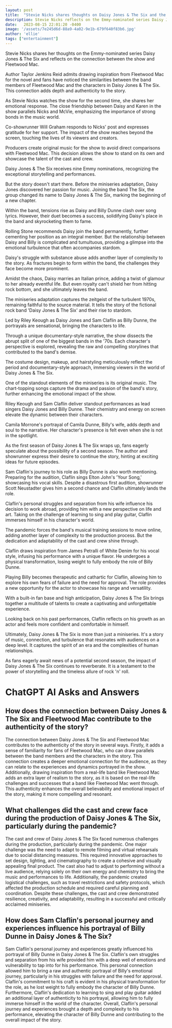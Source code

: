 ```yaml
---
layout: post
title:  "Stevie Nicks shares thoughts on Daisy Jones & The Six and the connection to Fleetwood Mac"
description: Stevie Nicks reflects on the Emmy-nominated series Daisy Jones & The Six and its parallel with Fleetwood Mac.
date:   2023-08-15 22:01:20 -0400
image: '/assets/7e245d6d-88a9-4a02-9e1b-679f640f83b6.jpg'
author: 'ellie'
tags: ["entertainment"]
---
```


Stevie Nicks shares her thoughts on the Emmy-nominated series Daisy Jones & The Six and reflects on the connection between the show and Fleetwood Mac.

Author Taylor Jenkins Reid admits drawing inspiration from Fleetwood Mac for the novel and fans have noticed the similarities between the band members of Fleetwood Mac and the characters in Daisy Jones & The Six. This connection adds depth and authenticity to the story.

As Stevie Nicks watches the show for the second time, she shares her emotional response. The close friendship between Daisy and Karen in the show parallels Nicks and McVie, emphasizing the importance of strong bonds in the music world.

Co-showrunner Will Graham responds to Nicks' post and expresses gratitude for her support. The impact of the show reaches beyond the screen, touching the lives of its viewers and creators.

Producers create original music for the show to avoid direct comparisons with Fleetwood Mac. This decision allows the show to stand on its own and showcase the talent of the cast and crew.

Daisy Jones & The Six receives nine Emmy nominations, recognizing the exceptional storytelling and performances.

But the story doesn't start there. Before the miniseries adaptation, Daisy Jones discovered her passion for music. Joining the band The Six, the group changed its name to Daisy Jones & The Six, marking the beginning of a new chapter.

Within the band, tensions rise as Daisy and Billy Dunne clash over song lyrics. However, their duet becomes a success, solidifying Daisy's place in the band and skyrocketing them to fame.

Rolling Stone recommends Daisy join the band permanently, further cementing her position as an integral member. But the relationship between Daisy and Billy is complicated and tumultuous, providing a glimpse into the emotional turbulence that often accompanies stardom.

Daisy's struggle with substance abuse adds another layer of complexity to the story. As fractures begin to form within the band, the challenges they face become more prominent.

Amidst the chaos, Daisy marries an Italian prince, adding a twist of glamour to her already eventful life. But even royalty can't shield her from hitting rock bottom, and she ultimately leaves the band.

The miniseries adaptation captures the zeitgeist of the turbulent 1970s, remaining faithful to the source material. It tells the story of the fictional rock band 'Daisy Jones & The Six' and their rise to stardom.

Led by Riley Keough as Daisy Jones and Sam Claflin as Billy Dunne, the portrayals are sensational, bringing the characters to life.

Through a unique documentary-style narrative, the show dissects the abrupt split of one of the biggest bands in the '70s. Each character's perspective is explored, revealing the raw and compelling storylines that contributed to the band's demise.

The costume design, makeup, and hairstyling meticulously reflect the period and documentary-style approach, immersing viewers in the world of Daisy Jones & The Six.

One of the standout elements of the miniseries is its original music. The chart-topping songs capture the drama and passion of the band's story, further enhancing the emotional impact of the show.

Riley Keough and Sam Claflin deliver standout performances as lead singers Daisy Jones and Billy Dunne. Their chemistry and energy on screen elevate the dynamic between their characters.

Camila Morrone's portrayal of Camila Dunne, Billy's wife, adds depth and soul to the narrative. Her character's presence is felt even when she is not in the spotlight.

As the first season of Daisy Jones & The Six wraps up, fans eagerly speculate about the possibility of a second season. The author and showrunner express their desire to continue the story, hinting at exciting ideas for future episodes.

Sam Claflin's journey to his role as Billy Dunne is also worth mentioning. Preparing for the audition, Claflin sings Elton John's 'Your Song,' showcasing his vocal skills. Despite a disastrous first audition, showrunner Scott Neustadter gives him a second chance and Claflin ultimately lands the role.

Claflin's personal struggles and separation from his wife influence his decision to work abroad, providing him with a new perspective on life and art. Taking on the challenge of learning to sing and play guitar, Claflin immerses himself in his character's world.

The pandemic forces the band's musical training sessions to move online, adding another layer of complexity to the production process. But the dedication and adaptability of the cast and crew shine through.

Claflin draws inspiration from James Petralli of White Denim for his vocal style, infusing his performance with a unique flavor. He undergoes a physical transformation, losing weight to fully embody the role of Billy Dunne.

Playing Billy becomes therapeutic and cathartic for Claflin, allowing him to explore his own fears of failure and the need for approval. The role provides a new opportunity for the actor to showcase his range and versatility.

With a built-in fan base and high anticipation, Daisy Jones & The Six brings together a multitude of talents to create a captivating and unforgettable experience.

Looking back on his past performances, Claflin reflects on his growth as an actor and feels more confident and comfortable in himself.

Ultimately, Daisy Jones & The Six is more than just a miniseries. It's a story of music, connection, and turbulence that resonates with audiences on a deep level. It captures the spirit of an era and the complexities of human relationships.

As fans eagerly await news of a potential second season, the impact of Daisy Jones & The Six continues to reverberate. It is a testament to the power of storytelling and the timeless allure of rock 'n' roll.


# ChatGPT AI Asks and Answers
## How does the connection between Daisy Jones & The Six and Fleetwood Mac contribute to the authenticity of the story?
The connection between Daisy Jones & The Six and Fleetwood Mac contributes to the authenticity of the story in several ways. Firstly, it adds a sense of familiarity for fans of Fleetwood Mac, who can draw parallels between the band members and the characters in the story. This connection creates a deeper emotional connection for the audience, as they can relate to the experiences and dynamics portrayed in the show. Additionally, drawing inspiration from a real-life band like Fleetwood Mac adds an extra layer of realism to the story, as it is based on the real-life challenges and successes that a band like Fleetwood Mac went through. This authenticity enhances the overall believability and emotional impact of the story, making it more compelling and resonant.

## What challenges did the cast and crew face during the production of Daisy Jones & The Six, particularly during the pandemic?
The cast and crew of Daisy Jones & The Six faced numerous challenges during the production, particularly during the pandemic. One major challenge was the need to adapt to remote filming and virtual rehearsals due to social distancing measures. This required innovative approaches to set design, lighting, and cinematography to create a cohesive and visually appealing final product. The cast also had to adjust to performing without a live audience, relying solely on their own energy and chemistry to bring the music and performances to life. Additionally, the pandemic created logistical challenges, such as travel restrictions and safety protocols, which affected the production schedule and required careful planning and coordination. Despite these challenges, the cast and crew demonstrated resilience, creativity, and adaptability, resulting in a successful and critically acclaimed miniseries.

## How does Sam Claflin's personal journey and experiences influence his portrayal of Billy Dunne in Daisy Jones & The Six?
Sam Claflin's personal journey and experiences greatly influenced his portrayal of Billy Dunne in Daisy Jones & The Six. Claflin's own struggles and separation from his wife provided him with a deep well of emotions and vulnerability to tap into for his performance. This personal connection allowed him to bring a raw and authentic portrayal of Billy's emotional journey, particularly in his struggles with failure and the need for approval. Claflin's commitment to his craft is evident in his physical transformation for the role, as he lost weight to fully embody the character of Billy Dunne. Furthermore, Claflin's dedication to learning to sing and play guitar added an additional layer of authenticity to his portrayal, allowing him to fully immerse himself in the world of the character. Overall, Claflin's personal journey and experiences brought a depth and complexity to his performance, elevating the character of Billy Dunne and contributing to the overall impact of the story.

